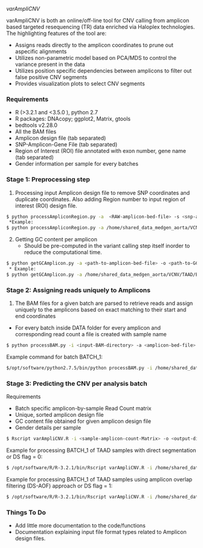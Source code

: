 *varAmpliCNV*

varAmpliCNV is both an online/off-line tool for CNV calling from amplicon based targeted resequencing (TR) data enriched via Haloplex technologies. The highlighting features of the tool are:

  - Assigns reads directly to the amplicon coordinates to prune out aspecific alignments
  - Utilizes non-parametric model based on PCA/MDS to control the variance present in the data
  - Utilizes position specific dependencies between amplicons to filter out false positive CNV segments
  - Provides visualization plots to select CNV segments



### Requirements
 - R (>3.2.1 and <3.5.0 ), python 2.7
 - R packages: DNAcopy; ggplot2, Matrix, gtools
 - bedtools v2.28.0
 - All the BAM files
 - Amplicon design file (tab separated)
 - SNP-Amplicon-Gene File (tab separated)
 - Region of Interest (ROI) file annotated with exon number, gene name (tab separated)
 - Gender information per sample for every batches


### Stage 1: Preprocessing step 
1. Processing input Amplicon design file to remove SNP coordinates and duplicate coordinates. Also adding Region number to input region of interest (ROI) design file. 
```sh
$ python processAmpliconRegion.py -a  <RAW-amplicon-bed-file> -s <snp-amplicon-file> -r <ROI-design-file> -b <path-to-bedtools> -o <path-to-output-directory> 
 *Example:
$ python processAmpliconRegion.py -a /home/shared_data_medgen_aorta/VCNV/TAAD/BED/37328-1448381652_Amplicons.bed -s /home/shared_data_medgen_aorta/VCNV/TAAD/BED/snpAmpGene.bed -o /home/shared_data_medgen_aorta/VCNV/TAAD/BED/ -b /opt/NGS/binaries/BedTools/2.28.0/bin/bedtools -r /home/shared_data_medgen_aorta/VCNV/TAAD/BED/37328-1448381652_Regions.bed
```
2. Getting GC content per amplicon
	* Should be pre-computed in the variant calling step itself inorder to reduce the computational time.
```sh
$ python getGCAmplicon.py -a <path-to-amplicon-bed-file> -o <path-to-GCContent-output-file> -b <two-bit-binary> -f <two-bit-fasta-file>
 * Example:
$ python getGCAmplicon.py -a /home/shared_data_medgen_aorta/VCNV/TAAD/BED/AmpRmSNPRmDup.bed -o /home/shared_data_medgen_aorta/VCNV/TAAD/BED/GCContent.csv -b /opt/NGS/binaries/twoBitToFa/default/twoBitToFa -f /opt/NGS/References/hg19/2bit/hg19.2bit 
```
### Stage 2: Assigning reads uniquely to Amplicons
1.  The BAM files for a given batch are parsed to retrieve reads and assign uniquely to the amplicons based on exact matching to their start and end coordinates
* For every batch inside DATA folder for every amplicon and corresponding read count a file is created with sample name
```sh
$ python processBAM.py -i <input-BAM-directory> -a <amplicon-bed-file> -o <out-directory-path> -b <analysis-batch-name>
```
Example command for batch BATCH\_1:
```sh
$/opt/software/python2.7.5/bin/python processBAM.py -i /home/shared_data_medgen_aorta/TAAD/53 -a /home/shared_data_medgen_aorta/VCNV/TAAD/BED/AmpRmSNPRmDup.bed -o /home/shared_data_medgen_aorta/VCNV/TAAD -b BATCH_1
```  

### Stage 3: Predicting the CNV per analysis batch
Requirements
- Batch specific amplicon-by-sample Read Count matrix
- Unique, sorted amplicon design file
- GC content file obtained for given amplicon design file
- Gender details per sample
```sh
$ Rscript varAmpliCNV.R -i <sample-amplicon-count-Matrix> -o <output-directory> -b <amplicon-bed-file> -c <gc-content-file> -r <ROI-file> -s <gender-file> -a <batch Name/Number> -p <proprtion-of-variance for Auto/Sex: default:0.80> -n < DS=>0 or AOF=>1 Flag; default:0>
```
Example for processing BATCH\_1 of TAAD samples with direct segmentation or DS flag = 0:
```sh
$ /opt/software/R/R-3.2.1/bin/Rscript varAmpliCNV.R -i /home/shared_data_medgen_aorta/VCNV/TAAD/BATCH_1/MAT_RC/AmpCountMat.RData -o /home/shared_data_medgen_aorta/VCNV/TAAD/ -b /home/shared_data_medgen_aorta/VCNV/TAAD/BED/AmpRmSNPRmDup.bed -r /home/shared_data_medgen_aorta/VCNV/TAAD/BED/sortMergeROIGene.bed -c /home/shared_data_medgen_aorta/VCNV/TAAD/BED/GCContent.csv -s /home/shared_data_medgen_aorta/VCNV/TAAD/ALL_RUN_Sample_Gender.txt -a BATCH_1 -p 0.80 -n 0
```
Example for processing BATCH\_1 of TAAD samples using amplicon overlap filtering (DS-AOF) approach or DS flag = 1:
```sh
$ /opt/software/R/R-3.2.1/bin/Rscript varAmpliCNV.R -i /home/shared_data_medgen_aorta/VCNV/TAAD/BATCH_1/MAT_RC/AmpCountMat.RData -o /home/shared_data_medgen_aorta/VCNV/TAAD/ -b /home/shared_data_medgen_aorta/VCNV/TAAD/BED/AmpRmSNPRmDup.bed -r /home/shared_data_medgen_aorta/VCNV/TAAD/BED/sortMergeROIGene.bed -c /home/shared_data_medgen_aorta/VCNV/TAAD/BED/GCContent.csv -s /home/shared_data_medgen_aorta/VCNV/TAAD/ALL_RUN_Sample_Gender.txt -a BATCH_1 -p 0.80 -n 1
```

### Things To Do
- Add little more documentation to the code/functions
- Documentation explaining input file format types related to Amplicon design files.


